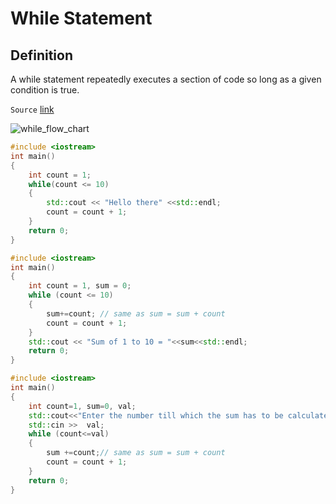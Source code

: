 # While Statement

## Definition

A while statement repeatedly executes a section of code so long as a given condition is true.

`Source` [link](https://www.youtube.com/watch?v=iF4i423144E&list=PLBlnK6fEyqRh6isJ01MBnbNpV3ZsktSyS&index=10)

![while_flow_chart](../images/while_loop.png)

```c++
#include <iostream>
int main()
{
    int count = 1;
    while(count <= 10)
    {
        std::cout << "Hello there" <<std::endl;
        count = count + 1;
    }
    return 0;
}
```

```c++
#include <iostream>
int main()
{
    int count = 1, sum = 0;
    while (count <= 10)
    {
        sum+=count; // same as sum = sum + count
        count = count + 1;
    }
    std::cout << "Sum of 1 to 10 = "<<sum<<std::endl;
    return 0;
}
```

```c++
#include <iostream>
int main()
{
    int count=1, sum=0, val;
    std::cout<<"Enter the number till which the sum has to be calculated ";
    std::cin >>  val;
    while (count<=val)
    {
        sum +=count;// same as sum = sum + count
        count = count + 1;
    }
    return 0;
}
```
